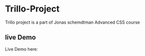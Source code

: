 # Trillo-Project
Trillo project is a part of Jonas schemdtman Advanced CSS course

## live Demo
Live Demo here:
